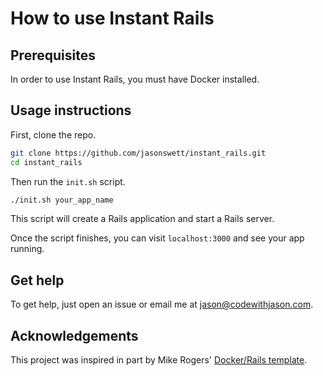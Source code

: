 # How to use Instant Rails

## Prerequisites

In order to use Instant Rails, you must have Docker installed.

## Usage instructions

First, clone the repo.

```bash
git clone https://github.com/jasonswett/instant_rails.git
cd instant_rails
```

Then run the `init.sh` script.

```bash
./init.sh your_app_name
```

This script will create a Rails application and start a Rails server.

Once the script finishes, you can visit `localhost:3000` and see your app running.

## Get help

To get help, just open an issue or email me at jason@codewithjason.com.

## Acknowledgements

This project was inspired in part by Mike Rogers' [Docker/Rails template](https://github.com/Ruby-Starter-Kits/Docker-Rails-Template).

